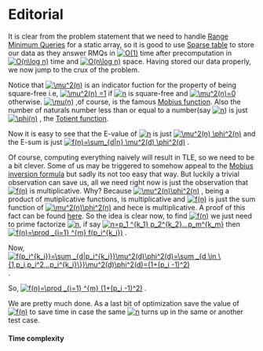 # Editorial

It is clear from the problem statement that we need to handle <a href="https://www.geeksforgeeks.org/range-minimum-query-for-static-array/">Range Minimum Queries</a> for a static array, so it is good to use <a href="https://brilliant.org/wiki/sparse-table/">Sparse table</a> to store our data as they answer RMQs in <a href="https://www.codecogs.com/eqnedit.php?latex=O(1)" target="_blank"><img src="https://latex.codecogs.com/gif.latex?O(1)" title="O(1)" /></a> time after precomputation in <a href="https://www.codecogs.com/eqnedit.php?latex=O(n\log&space;n)" target="_blank"><img src="https://latex.codecogs.com/gif.latex?O(n\log&space;n)" title="O(n\log n)" /></a> time and <a href="https://www.codecogs.com/eqnedit.php?latex=O(n\log&space;n)" target="_blank"><img src="https://latex.codecogs.com/gif.latex?O(n\log&space;n)" title="O(n\log n)" /></a> space. Having stored our data properly, we now jump to the crux of the problem.

Notice that <a href="https://www.codecogs.com/eqnedit.php?latex=\mu^2(n)" target="_blank"><img src="https://latex.codecogs.com/gif.latex?\mu^2(n)" title="\mu^2(n)" /></a> is an indicator fuction for the property of being square-free i.e, <a href="https://www.codecogs.com/eqnedit.php?latex=\mu^2(n)&space;=1" target="_blank"><img src="https://latex.codecogs.com/gif.latex?\mu^2(n)&space;=1" title="\mu^2(n) =1" /></a> if <a href="https://www.codecogs.com/eqnedit.php?latex=n" target="_blank"><img src="https://latex.codecogs.com/gif.latex?n" title="n" /></a> is square-free and <a href="https://www.codecogs.com/eqnedit.php?latex=\mu^2(n)=0" target="_blank"><img src="https://latex.codecogs.com/gif.latex?\mu^2(n)=0" title="\mu^2(n)=0" /></a> otherwise. <a href="https://www.codecogs.com/eqnedit.php?latex=\mu(n)" target="_blank"><img src="https://latex.codecogs.com/gif.latex?\mu(n)" title="\mu(n)" /></a> ,of course, is the famous <a href="https://en.wikipedia.org/wiki/Möbius_function">Mobius function</a>.
Also the number of naturals number less than or equal to a number(say <a href="https://www.codecogs.com/eqnedit.php?latex=n" target="_blank"><img src="https://latex.codecogs.com/gif.latex?n" title="n" /></a>) is just <a href="https://www.codecogs.com/eqnedit.php?latex=\phi(n)" target="_blank"><img src="https://latex.codecogs.com/gif.latex?\phi(n)" title="\phi(n)" /></a> , the <a href="https://en.wikipedia.org/wiki/Euler%27s_totient_function">Totient function</a>.

Now it is easy to see that the E-value of <a href="https://www.codecogs.com/eqnedit.php?latex=n" target="_blank"><img src="https://latex.codecogs.com/gif.latex?n" title="n" /></a> is just <a href="https://www.codecogs.com/eqnedit.php?latex=\mu^2(n)&space;\phi^2(n)" target="_blank"><img src="https://latex.codecogs.com/gif.latex?\mu^2(n)&space;\phi^2(n)" title="\mu^2(n) \phi^2(n)" /></a> and the E-sum is just <a href="https://www.codecogs.com/eqnedit.php?latex=f(n)=\sum_{d|n}&space;\mu^2(d)&space;\phi^2(d)" target="_blank"><img src="https://latex.codecogs.com/gif.latex?f(n)=\sum_{d|n}&space;\mu^2(d)&space;\phi^2(d)" title="f(n)=\sum_{d|n} \mu^2(d) \phi^2(d)" /></a> .

Of course, computing everything naively will result in TLE, so we need to be a bit clever. Some of us may be triggered to somehow appeal to the <a href="https://en.wikipedia.org/wiki/Möbius_inversion_formula">Mobius inversion formula</a> but sadly its not too easy that way. But luckily a trivial observation can save us, all we need right now is just the observation that <a href="https://www.codecogs.com/eqnedit.php?latex=f(n)" target="_blank"><img src="https://latex.codecogs.com/gif.latex?f(n)" title="f(n)" /></a> is multiplicative. Why? Because <a href="https://www.codecogs.com/eqnedit.php?latex=\mu^2(n)\phi^2(n)" target="_blank"><img src="https://latex.codecogs.com/gif.latex?\mu^2(n)\phi^2(n)" title="\mu^2(n)\phi^2(n)" /></a> , being a product of mutiplicative functions, is multiplicative and <a href="https://www.codecogs.com/eqnedit.php?latex=f(n)" target="_blank"><img src="https://latex.codecogs.com/gif.latex?f(n)" title="f(n)" /></a> is just the sum function of <a href="https://www.codecogs.com/eqnedit.php?latex=\mu^2(n)\phi^2(n)" target="_blank"><img src="https://latex.codecogs.com/gif.latex?\mu^2(n)\phi^2(n)" title="\mu^2(n)\phi^2(n)" /></a> and hece is multiplicative. A proof of this fact can be found <a href="https://crypto.stanford.edu/pbc/notes/numbertheory/mult.html">here</a>. So the idea is clear now, to find <a href="https://www.codecogs.com/eqnedit.php?latex=f(n)" target="_blank"><img src="https://latex.codecogs.com/gif.latex?f(n)" title="f(n)" /></a> we just need to prime factorize <a href="https://www.codecogs.com/eqnedit.php?latex=n" target="_blank"><img src="https://latex.codecogs.com/gif.latex?n" title="n" /></a>, if say <a href="https://www.codecogs.com/eqnedit.php?latex=n=p_1&space;^{k_1}&space;p_2^{k_2}...p_m^{k_m}" target="_blank"><img src="https://latex.codecogs.com/gif.latex?n=p_1&space;^{k_1}&space;p_2^{k_2}...p_m^{k_m}" title="n=p_1 ^{k_1} p_2^{k_2}...p_m^{k_m}" /></a>  then <a href="https://www.codecogs.com/eqnedit.php?latex=f(n)=\prod&space;_{i=1}&space;^{m}&space;f(p_i^{k_i})" target="_blank"><img src="https://latex.codecogs.com/gif.latex?f(n)=\prod&space;_{i=1}&space;^{m}&space;f(p_i^{k_i})" title="f(n)=\prod _{i=1} ^{m} f(p_i^{k_i})" /></a> .

Now, <a href="https://www.codecogs.com/eqnedit.php?latex=f(p_i^{k_i})=\sum&space;_{d|p_i^{k_i}}\mu^2(d)\phi^2(d)=\sum&space;_{d&space;\in&space;\{1,p_i,p_i^2,..p_i^{k_i}\}}\mu^2(d)\phi^2(d)=(1&plus;(p_i&space;-1)^2)" target="_blank"><img src="https://latex.codecogs.com/gif.latex?f(p_i^{k_i})=\sum&space;_{d|p_i^{k_i}}\mu^2(d)\phi^2(d)=\sum&space;_{d&space;\in&space;\{1,p_i,p_i^2,..p_i^{k_i}\}}\mu^2(d)\phi^2(d)=(1&plus;(p_i&space;-1)^2)" title="f(p_i^{k_i})=\sum _{d|p_i^{k_i}}\mu^2(d)\phi^2(d)=\sum _{d \in \{1,p_i,p_i^2,..p_i^{k_i}\}}\mu^2(d)\phi^2(d)=(1+(p_i -1)^2)" /></a> .

So, <a href="https://www.codecogs.com/eqnedit.php?latex=f(n)=\prod&space;_{i=1}&space;^{m}&space;(1&plus;(p_i&space;-1)^2)" target="_blank"><img src="https://latex.codecogs.com/gif.latex?f(n)=\prod&space;_{i=1}&space;^{m}&space;(1&plus;(p_i&space;-1)^2)" title="f(n)=\prod _{i=1} ^{m} (1+(p_i -1)^2)" /></a> .

We are pretty much done. As a last bit of optimization save the value of <a href="https://www.codecogs.com/eqnedit.php?latex=f(n)" target="_blank"><img src="https://latex.codecogs.com/gif.latex?f(n)" title="f(n)" /></a> to save time in case the same <a href="https://www.codecogs.com/eqnedit.php?latex=n" target="_blank"><img src="https://latex.codecogs.com/gif.latex?n" title="n" /></a> turns up in the same or another test case.

#### Time complexity

